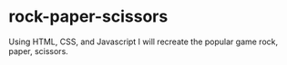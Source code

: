 # rock-paper-scissors

Using HTML, CSS, and Javascript I will recreate the popular game rock, paper, scissors.